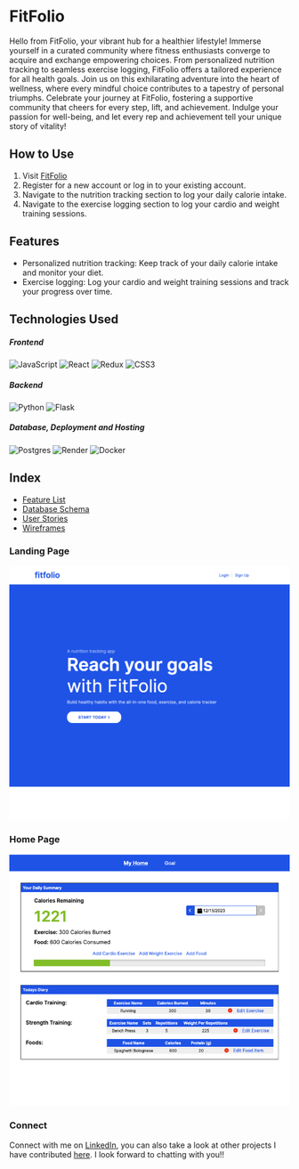 # FitFolio

Hello from FitFolio, your vibrant hub for a healthier lifestyle! Immerse yourself in a curated community where fitness enthusiasts converge to acquire and exchange empowering choices. From personalized nutrition tracking to seamless exercise logging, FitFolio offers a tailored experience for all health goals. Join us on this exhilarating adventure into the heart of wellness, where every mindful choice contributes to a tapestry of personal triumphs. Celebrate your journey at FitFolio, fostering a supportive community that cheers for every step, lift, and achievement. Indulge your passion for well-being, and let every rep and achievement tell your unique story of vitality!


## How to Use

1. Visit [FitFolio](https://fitfolio-f7l3.onrender.com)
2. Register for a new account or log in to your existing account.
3. Navigate to the nutrition tracking section to log your daily calorie intake.
4. Navigate to the exercise logging section to log your cardio and weight training sessions.

## Features

* Personalized nutrition tracking: Keep track of your daily calorie intake and monitor your diet.
* Exercise logging: Log your cardio and weight training sessions and track your progress over time.


## Technologies Used
##### Frontend
![JavaScript](https://img.shields.io/badge/javascript-%23323330.svg?style=for-the-badge&logo=javascript&logoColor=%23F7DF1E) ![React](https://img.shields.io/badge/react-%2320232a.svg?style=for-the-badge&logo=react&logoColor=%2361DAFB) ![Redux](https://img.shields.io/badge/redux-%23593d88.svg?style=for-the-badge&logo=redux&logoColor=white) ![CSS3](https://img.shields.io/badge/css3-%231572B6.svg?style=for-the-badge&logo=css3&logoColor=white)
##### Backend
![Python](https://img.shields.io/badge/python-3670A0?style=for-the-badge&logo=python&logoColor=ffdd54) ![Flask](https://img.shields.io/badge/flask-%23000.svg?style=for-the-badge&logo=flask&logoColor=white)

##### Database, Deployment and Hosting
 ![Postgres](https://img.shields.io/badge/postgres-%23316192.svg?style=for-the-badge&logo=postgresql&logoColor=white)
 ![Render](https://img.shields.io/badge/Render-%46E3B7.svg?style=for-the-badge&logo=render&logoColor=white)
 ![Docker](https://camo.githubusercontent.com/f6e929cfc4dad2aea20e8f6574a20cfe4749cac8c919b166a4eb4abfd01ec0fd/68747470733a2f2f696d672e736869656c64732e696f2f62616467652f2d446f636b65722d2532333234393645443f7374796c653d666f722d7468652d6261646765266c6f676f3d646f636b6572266c6f676f436f6c6f723d7768697465)


## Index
* [Feature List](https://github.com/zohaibrajan/FitFolio/wiki/Features-List)
* [Database Schema](https://github.com/zohaibrajan/FitFolio/wiki/Features-List)
* [User Stories](https://github.com/zohaibrajan/FitFolio/wiki/User-Stories)
* [Wireframes](https://github.com/zohaibrajan/FitFolio/wiki/Wire-Frames)

### Landing Page
![](./images/landingpage.png)

### Home Page
![](./images/homepage.png)


### Connect
Connect with me on [LinkedIn](https://www.linkedin.com/in/zohaib-rajan-718198216/),
you can also take a look at other projects I have contributed [here](https://github.com/zohaibrajan).
I look forward to chatting with you!!
